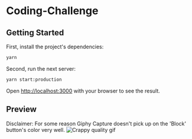 # Coding-Challenge

## Getting Started
First, install the project's dependencies:

```bash
yarn
```

Second, run the next server:

```bash
yarn start:production
```
Open [http://localhost:3000](http://localhost:3000) with your browser to see the result.

## Preview
Disclaimer: For some reason Giphy Capture doesn't pick up on the 'Block' button's color very well.
![Crappy quality gif](./coding-challenge.gif)

